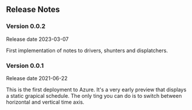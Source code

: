 ## Release Notes

### Version 0.0.2
Release date 2023-03-07

First implementation of notes to drivers, shunters and displatchers.

### Version 0.0.1
Release date 2021-06-22

This is the first deployment to Azure. 
It's a very early preview that displays a static grapical schedule.
The only ting you can do is to switch between horizontal and vertical time axis.


